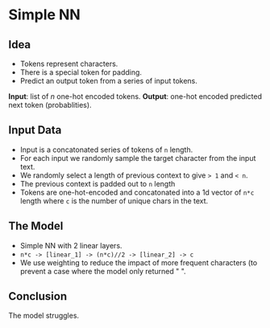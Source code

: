 # Simple NN

## Idea

+ Tokens represent characters.
+ There is a special token for padding.
+ Predict an output token from a series of input tokens.

**Input**: list of *n* one-hot encoded tokens.
**Output**: one-hot encoded predicted next token (probablities).

## Input Data

+ Input is a concatonated series of tokens of `n` length.
+ For each input we randomly sample the target character from the input text.
+ We randomly select a length of previous context to give `> 1` and `< n`. 
+ The previous context is padded out to `n` length 
+ Tokens are one-hot-encoded and concatonated into a 1d vector of `n*c` length where
  `c` is the number of unique chars in the text.

## The Model

+ Simple NN with 2 linear layers.
+ `n*c -> [linear_1] -> (n*c)//2 -> [linear_2] -> c`
+ We use weighting to reduce the impact of more frequent characters (to prevent a case
where the model only returned " ".

## Conclusion

The model struggles.
